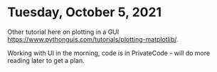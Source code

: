 # Tuesday, October 5, 2021

Other tutorial here on plotting in a GUI https://www.pythonguis.com/tutorials/plotting-matplotlib/.

Working with UI in the morning, code is in PrivateCode - will do more reading later to get a plan.